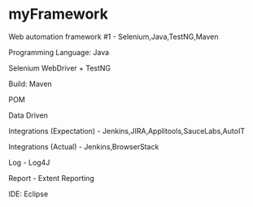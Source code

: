 # myFramework

Web automation framework #1 - Selenium,Java,TestNG,Maven


Programming Language: Java

Selenium WebDriver + TestNG

Build: Maven

POM

Data Driven

Integrations (Expectation) - Jenkins,JIRA,Applitools,SauceLabs,AutoIT

Integrations (Actual) - Jenkins,BrowserStack

Log - Log4J

Report - Extent Reporting

IDE:  Eclipse


